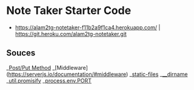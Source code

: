 # Note Taker Starter Code

-  https://alam2tg-notetaker-f11b2a9f1ca4.herokuapp.com/ | https://git.heroku.com/alam2tg-notetaker.git

## Souces

_[Post/Put Method](https://stackoverflow.com/questions/23259168/what-are-express-json-and-express-urlencoded)
_[Middleware] (https://serverjs.io/documentation/#middleware)
_[static-files](https://expressjs.com/en/starter/static-files.html)
_[\_\_dirname](https://www.digitalocean.com/community/tutorials/nodejs-how-to-use__dirname#step-2-using-__dirname)
_[util.promisify](https://www.geeksforgeeks.org/node-js-util-promisify-method/)
_[process.env.PORT](https://stackoverflow.com/questions/18864677/what-is-process-env-port-in-node-js)
